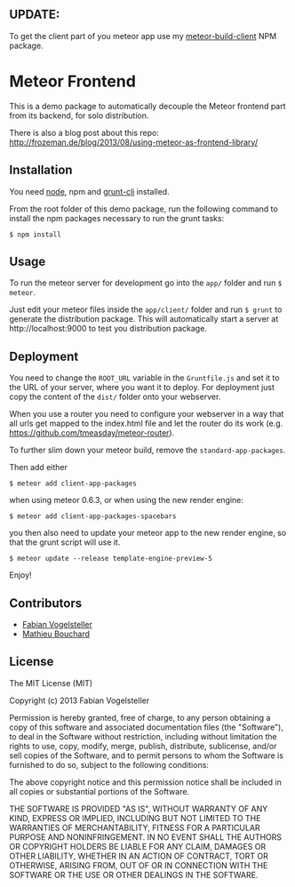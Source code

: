 ## UPDATE:
To get the client part of you meteor app use my [meteor-build-client](https://github.com/frozeman/meteor-build-client) NPM package.


Meteor Frontend
===============

This is a demo package to automatically decouple the Meteor frontend part from its backend, for solo distribution.

There is also a blog post about this repo: http://frozeman.de/blog/2013/08/using-meteor-as-frontend-library/


Installation
------------

You need [node](http://nodejs.org/), npm and [grunt-cli](http://gruntjs.com/getting-started) installed.

From the root folder of this demo package, run the following command to install the npm packages necessary to run the grunt tasks:

    $ npm install


Usage
-----

To run the meteor server for development go into the `app/` folder and run `$ meteor`.

Just edit your meteor files inside the `app/client/` folder and run `$ grunt` to generate the distribution package.
This will automatically start a server at http://localhost:9000 to test you distribution package.


Deployment
----------

You need to change the `ROOT_URL` variable in the `Gruntfile.js` and set it to the URL of your server, where you want it to deploy.
For deployment just copy the content of the `dist/` folder onto your webserver.

When you use a router you need to configure your webserver in a way that all urls get mapped to the index.html file and let the router do its work (e.g. https://github.com/tmeasday/meteor-router).

To further slim down your meteor build, remove the `standard-app-packages`.

Then add either

    $ meteor add client-app-packages

when using meteor 0.6.3,
or when using the new render engine:

    $ meteor add client-app-packages-spacebars

you then also need to update your meteor app to the new render engine, so that the grunt script will use it.

    $ meteor update --release template-engine-preview-5


Enjoy!


Contributors
------------

- [Fabian Vogelsteller](https://github.com/frozeman)
- [Mathieu Bouchard](https://github.com/matb33)


License
-------

The MIT License (MIT)

Copyright (c) 2013 Fabian Vogelsteller

Permission is hereby granted, free of charge, to any person obtaining a copy
of this software and associated documentation files (the "Software"), to deal
in the Software without restriction, including without limitation the rights
to use, copy, modify, merge, publish, distribute, sublicense, and/or sell
copies of the Software, and to permit persons to whom the Software is
furnished to do so, subject to the following conditions:

The above copyright notice and this permission notice shall be included in
all copies or substantial portions of the Software.

THE SOFTWARE IS PROVIDED "AS IS", WITHOUT WARRANTY OF ANY KIND, EXPRESS OR
IMPLIED, INCLUDING BUT NOT LIMITED TO THE WARRANTIES OF MERCHANTABILITY,
FITNESS FOR A PARTICULAR PURPOSE AND NONINFRINGEMENT. IN NO EVENT SHALL THE
AUTHORS OR COPYRIGHT HOLDERS BE LIABLE FOR ANY CLAIM, DAMAGES OR OTHER
LIABILITY, WHETHER IN AN ACTION OF CONTRACT, TORT OR OTHERWISE, ARISING FROM,
OUT OF OR IN CONNECTION WITH THE SOFTWARE OR THE USE OR OTHER DEALINGS IN
THE SOFTWARE.
